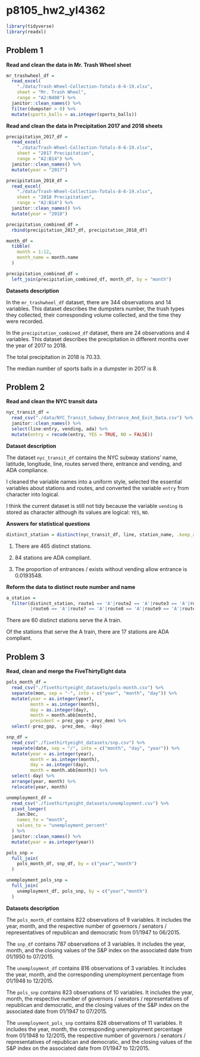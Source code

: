 p8105\_hw2\_yl4362
================

``` r
library(tidyverse)
library(readxl)
```

## Problem 1

**Read and clean the data in Mr. Trash Wheel sheet**

``` r
mr_trashwheel_df = 
  read_excel(
    "./data/Trash-Wheel-Collection-Totals-8-6-19.xlsx", 
    sheet = "Mr. Trash Wheel", 
    range = "A2:N408") %>%
  janitor::clean_names() %>%
  filter(dumpster > 0) %>%
  mutate(sports_balls = as.integer(sports_balls))
```

**Read and clean the data in Precipitation 2017 and 2018 sheets**

``` r
precipitation_2017_df = 
  read_excel(
    "./data/Trash-Wheel-Collection-Totals-8-6-19.xlsx",
    sheet = "2017 Precipitation",
    range = "A2:B14") %>%
  janitor::clean_names() %>%
  mutate(year = "2017")

precipitation_2018_df = 
  read_excel(
    "./data/Trash-Wheel-Collection-Totals-8-6-19.xlsx",
    sheet = "2018 Precipitation",
    range = "A2:B14") %>%
  janitor::clean_names() %>%
  mutate(year = "2018")

precipitation_combined_df =
  rbind(precipitation_2017_df, precipitation_2018_df)

month_df = 
  tibble(
    month = 1:12,
    month_name = month.name
  )

precipitation_combined_df = 
  left_join(precipitation_combined_df, month_df, by = "month")
```

**Datasets description**

In the `mr_trashwheel_df` dataset, there are 344 observations and 14
variables. This dataset describes the dumpsters number, the trush types
they collected, their corresponding volume collected, and the time they
were recorded.

In the `precipitation_combined_df` dataset, there are 24 observations
and 4 variables. This dataset describes the precipitation in different
months over the year of 2017 to 2018.

The total precipitation in 2018 is 70.33.

The median number of sports balls in a dumpster in 2017 is 8.

## Problem 2

**Read and clean the NYC transit data**

``` r
nyc_transit_df = 
  read_csv("./data/NYC_Transit_Subway_Entrance_And_Exit_Data.csv") %>%
  janitor::clean_names() %>%
  select(line:entry, vending, ada) %>%
  mutate(entry = recode(entry, YES = TRUE, NO = FALSE))
```

**Dataset description**

The dataset `nyc_transit_df` contains the NYC subway stations’ name,
latitude, longitude, line, routes served there, entrance and vending,
and ADA compliance.

I cleaned the variable names into a uniform style, selected the
essential variables about stations and routes, and converted the
variable `entry` from character into logical.

I think the current dataset is still not tidy because the variable
`vending` is stored as character although its values are logical: `YES`,
`NO`.

**Answers for statistical questions**

``` r
distinct_station = distinct(nyc_transit_df, line, station_name, .keep_all = TRUE)
```

1.  There are 465 distinct stations.

2.  84 stations are ADA compliant.

3.  The proportion of entrances / exists without vending allow entrance
    is 0.0193548.

**Reform the data to distinct route number and name**

``` r
a_station = 
  filter(distinct_station, route1 == 'A'|route2 == 'A'|route3 == 'A'|route4 == 'A'|route5 == 'A'
         |route6 == 'A'|route7 == 'A'|route8 == 'A'|route9 == 'A'|route10 == 'A'|route11 == 'A')
```

There are 60 distinct stations serve the A train.

Of the stations that serve the A train, there are 17 stations are ADA
compliant.

## Problem 3

**Read, clean and merge the FiveThirtyEight data**

``` r
pols_month_df = 
  read_csv("./fivethirtyeight_datasets/pols-month.csv") %>%
  separate(mon, sep = "-", into = c("year", "month", "day")) %>%
  mutate(year = as.integer(year), 
         month = as.integer(month), 
         day = as.integer(day),
         month = month.abb[month],
         president = prez_gop + prez_dem) %>%
  select(-prez_gop, -prez_dem, -day)

snp_df =
  read_csv("./fivethirtyeight_datasets/snp.csv") %>%
  separate(date, sep = "/", into = c("month", "day", "year")) %>%
  mutate(year = as.integer(year), 
         month = as.integer(month), 
         day = as.integer(day),
         month = month.abb[month]) %>%
  select(-day) %>%
  arrange(year, month) %>%
  relocate(year, month)

unemployment_df = 
  read_csv("./fivethirtyeight_datasets/unemployment.csv") %>%
  pivot_longer(
    Jan:Dec,
    names_to = "month",
    values_to = "unemployment_percent"
  ) %>%
  janitor::clean_names() %>%
  mutate(year = as.integer(year))

pols_snp = 
  full_join(
    pols_month_df, snp_df, by = c("year","month")
  )

unemployment_pols_snp = 
  full_join(
    unemployment_df, pols_snp, by = c("year","month")
  )
```

**Datasets description**

The `pols_month_df` contains 822 observations of 9 variables. It
includes the year, month, and the respective number of governors /
senators / representatives of republican and democratic from 01/1947 to
06/2015.

The `snp_df` contains 787 observations of 3 variables. It includes the
year, month, and the closing values of the S\&P index on the associated
date from 01/1950 to 07/2015.

The `unemployment_df` contains 816 observations of 3 variables. It
includes the year, month, and the corresponding unemployment percentage
from 01/1948 to 12/2015.

The `pols_snp` contains 823 observations of 10 variables. It includes
the year, month, the respective number of governors / senators /
representatives of republican and democratic, and the closing values of
the S\&P index on the associated date from 01/1947 to 07/2015.

The `unemployment_pols_snp` contains 828 observations of 11 variables.
It includes the year, month, the corresponding unemployment percentage
from 01/1948 to 12/2015, the respective number of governors / senators /
representatives of republican and democratic, and the closing values of
the S\&P index on the associated date from 01/1947 to 12/2015.
